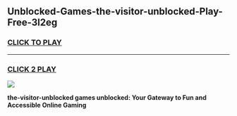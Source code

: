 
## Unblocked-Games-the-visitor-unblocked-Play-Free-3l2eg
<h3>
<a href="https://premium76.site?title=the-visitor-unblocked&ref=19M">CLICK TO PLAY</a></h3>
<hr>

<h3>
<a href="https://premium76.site?title=the-visitor-unblocked&ref=19M">CLICK 2 PLAY</a>
  
</h3>

<a href="https://premium76.site?title=the-visitor-unblocked&ref=19M"><img src="https://clearcache.store/games.png"></a>


**the-visitor-unblocked games unblocked: Your Gateway to Fun and Accessible Online Gaming**
